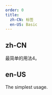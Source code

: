 ```yaml
---
order: 0
title:
  zh-CN: 标签
  en-US: Basic
---
```


## zh-CN

最简单的用法4。

## en-US

The simplest usage.


